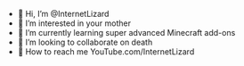 - 🤡 Hi, I’m @InternetLizard
- 🤡 I’m interested in your mother
- 🤡 I’m currently learning super advanced Minecraft add-ons
- 🤡 I’m looking to collaborate on death
- 🤡 How to reach me YouTube.com/InternetLizard 

<!---
InternetLizard/InternetLizard is a ✨ special ✨ repository because its `README.md` (this file) appears on your GitHub profile.
You can click the Preview link to take a look at your changes.
--->
